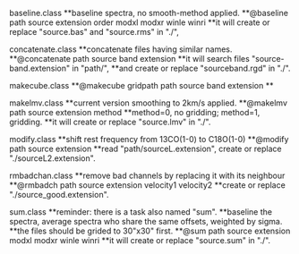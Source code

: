 
baseline.class
**baseline spectra, no smooth-method applied. 
**@baseline path source extension order modxl modxr winle winri
**it will create or replace "source.bas" and "source.rms" in "./", 

concatenate.class
**concatenate files having similar names.
**@concatenate path source band extension
**it will search files "source-band.extension" in "path/", 
**and create or replace "sourceband.rgd" in "./". 

makecube.class
**@makecube gridpath path source band extension
**

makelmv.class
**current version smoothing to 2km/s  applied.
**@makelmv path source extension method
**method=0, no gridding; method=1, gridding. 
**it will create or replace "source.lmv" in "./".

modify.class
**shift rest frequency from 13CO(1-0) to C18O(1-0)
**@modify path source extension
**read "path/sourceL.extension", create or replace "./sourceL2.extension".

rmbadchan.class
**remove bad channels by replacing it with its neighbour
**@rmbadch path source extension velocity1 velocity2
**create or replace "./source_good.extension".

sum.class
**reminder: there is a task also named "sum".
**baseline the spectra, average spectra who share the same offsets, weighted by sigma.
**the files should be grided to 30"x30" first. 
**@sum path source extension modxl modxr winle winri
**it will create or replace "source.sum" in "./".


